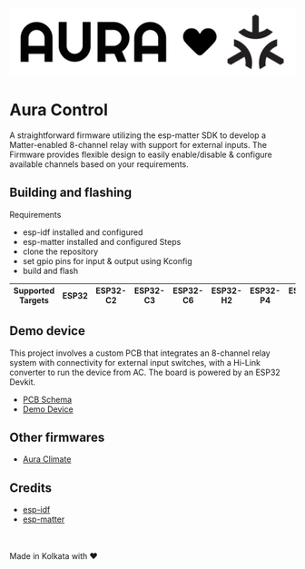 ![Aura + Matter](assets/aura-matter.svg)
# Aura Control
A straightforward firmware utilizing the esp-matter SDK to develop a Matter-enabled 8-channel relay with support for external inputs.
The Firmware provides flexible design to easily enable/disable & configure available channels based on your requirements.

## Building and flashing
Requirements
- esp-idf installed and configured
- esp-matter installed and configured
Steps
- clone the repository
- set gpio pins for input & output using Kconfig
- build and flash


| Supported Targets | ESP32 | ESP32-C2 | ESP32-C3 | ESP32-C6 | ESP32-H2 | ESP32-P4 | ESP32-S2 | ESP32-S3 |
| ----------------- | ----- | -------- | -------- | -------- | -------- | -------- | -------- | -------- |

## Demo device
This project involves a custom PCB that integrates an 8-channel relay system with connectivity for external input switches, with a Hi-Link converter to run the device from AC. The board is powered by an ESP32 Devkit.
- [PCB Schema](https://365.altium.com/files/C64237F8-63B1-4CE4-85EA-31C3FFC568F1)
- [Demo Device](assets/device.jpg)

## Other firmwares
- [Aura Climate](https://github.com/jrsarath/aura-climate)

## Credits
- [esp-idf](https://github.com/espressif/esp-idf)
- [esp-matter](https://github.com/espressif/esp-matter)

<br />
<br />
Made in Kolkata with ❤️ 